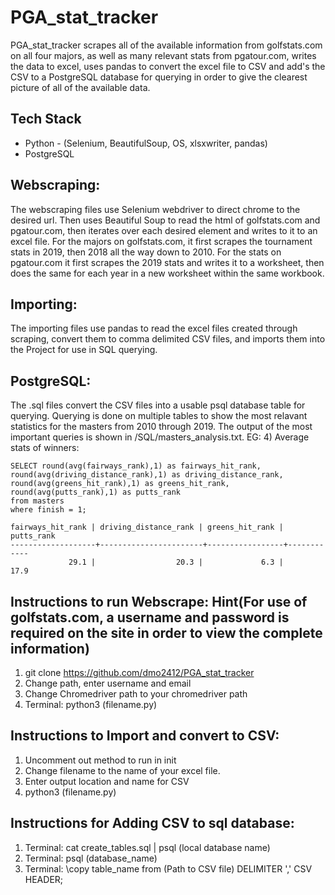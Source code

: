 # PGA_stat_tracker
PGA_stat_tracker scrapes all of the available information from golfstats.com on all four majors, as well as many relevant stats from pgatour.com,
writes the data to excel, uses pandas to convert the excel file to CSV and add's the CSV to a PostgreSQL database for querying in order to give the clearest
picture of all of the available data.

## Tech Stack
* Python - (Selenium, BeautifulSoup, OS, xlsxwriter, pandas)
* PostgreSQL

## Webscraping:
  The webscraping files use Selenium webdriver to direct chrome to the desired url. Then uses Beautiful Soup to read the html of golfstats.com and pgatour.com, 
  then iterates over each desired element and writes to it to an excel file. For the majors on golfstats.com, it first scrapes the tournament stats in 2019, then 2018
  all the way down to 2010. For the stats on pgatour.com it first scrapes the 2019 stats and writes it to a worksheet, then does the same for each year in a new 
  worksheet within the same workbook.
  
## Importing:
  The importing files use pandas to read the excel files created through scraping, convert them to comma delimited CSV files, and imports them into the Project for 
  use in SQL querying.
  
## PostgreSQL:
  The .sql files convert the CSV files into a usable psql database table for querying. Querying is done on multiple tables to show the most relavant statistics 
  for the masters from 2010 through 2019. The output of the most important queries is shown in /SQL/masters_analysis.txt. 
  EG:
    4) Average stats of winners:

    SELECT round(avg(fairways_rank),1) as fairways_hit_rank, round(avg(driving_distance_rank),1) as driving_distance_rank, round(avg(greens_hit_rank),1) as greens_hit_rank, round(avg(putts_rank),1) as putts_rank
    from masters
    where finish = 1;

    fairways_hit_rank | driving_distance_rank | greens_hit_rank | putts_rank 
    -------------------+-----------------------+-----------------+------------
                 29.1 |                  20.3 |             6.3 |       17.9


## Instructions to run Webscrape: Hint(For use of golfstats.com, a username and password is required on the site in order to view the complete information)
  1) git clone https://github.com/dmo2412/PGA_stat_tracker
  2) Change path, enter username and email
  3) Change Chromedriver path to your chromedriver path
  4) Terminal: python3 (filename.py)

## Instructions to Import and convert to CSV:
  1) Uncomment out method to run in init
  2) Change filename to the name of your excel file.
  3) Enter output location and name for CSV
  4) python3 (filename.py)
  
## Instructions for Adding CSV to sql database:
  1) Terminal: cat create_tables.sql | psql (local database name)
  2) Terminal: psql (database_name)
  3) Terminal: \copy table_name from (Path to CSV file) DELIMITER ',' CSV HEADER;

  
  
